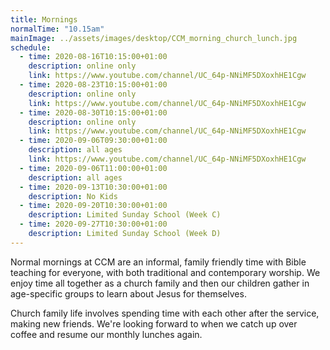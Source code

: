 ```yaml
---
title: Mornings
normalTime: "10.15am"
mainImage: ../assets/images/desktop/CCM_morning_church_lunch.jpg
schedule:
  - time: 2020-08-16T10:15:00+01:00
    description: online only
    link: https://www.youtube.com/channel/UC_64p-NNiMF5DXoxhHE1Cgw
  - time: 2020-08-23T10:15:00+01:00
    description: online only
    link: https://www.youtube.com/channel/UC_64p-NNiMF5DXoxhHE1Cgw
  - time: 2020-08-30T10:15:00+01:00
    description: online only
    link: https://www.youtube.com/channel/UC_64p-NNiMF5DXoxhHE1Cgw
  - time: 2020-09-06T09:30:00+01:00
    description: all ages
    link: https://www.youtube.com/channel/UC_64p-NNiMF5DXoxhHE1Cgw
  - time: 2020-09-06T11:00:00+01:00
    description: all ages
  - time: 2020-09-13T10:30:00+01:00
    description: No Kids
  - time: 2020-09-20T10:30:00+01:00
    description: Limited Sunday School (Week C)
  - time: 2020-09-27T10:30:00+01:00
    description: Limited Sunday School (Week D)
---
```

Normal mornings at CCM are an informal, family friendly time with Bible teaching for everyone, with both traditional and contemporary worship. We enjoy time all together as a church family and then our children gather in age-specific groups to learn about Jesus for themselves.

Church family life involves spending time with each other after the service, making new friends. We're looking forward to when we catch up over coffee and resume our monthly lunches again.
